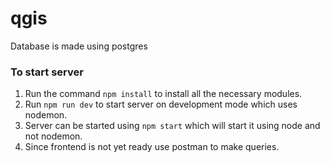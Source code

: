 # qgis

Database is made using postgres

### To start server
1. Run the command `npm install` to install all the necessary modules.
2. Run `npm run dev` to start server on development mode which uses nodemon.
3. Server can be started using `npm start` which will start it using node and not nodemon.
4. Since frontend is not yet ready use postman to make queries.
